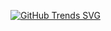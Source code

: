 
[![GitHub Trends SVG](https://api.githubtrends.io/user/svg/coderguy86/langs)](https://githubtrends.io)

